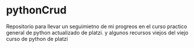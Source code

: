 # pythonCrud
Repositorio para llevar un seguimietno de mi progreos en el curso practico general de python actualizado de platzi.
y algunos recursos viejos del viejo curso de python de platzi
